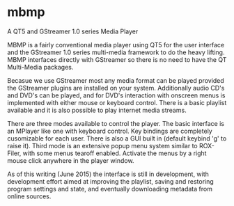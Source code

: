 # mbmp
A QT5 and GStreamer 1.0 series Media Player

MBMP is a fairly conventional media player using QT5 for the user interface and the GStreamer 1.0 series multi-media framework to do the heavy lifting.  MBMP interfaces directly with GStreamer so there is no need to have the QT Multi-Media packages.  

Becasue we use GStreamer most any media format can be played provided the GStreamer plugins are installed on your system. Additionally audio CD's and DVD's can be played, and for DVD's interaction with onscreen menus is implemented with either mouse or keyboard control. There is a basic playlist available and it is also possible
to play internet media  streams.

There are three modes available to control the player.  The basic interface is an MPlayer like one with keyboard control.  Key bindings are completely cusomizable for each user.  There is also a GUI built in (default keybind 'g' to raise it).
Third mode is an extensive popup menu system similar to ROX-Filer, with some menus tearoff enabled.  Activate the menus by a right mouse click anywhere in the player window.

As of this writing (June 2015) the interface is still in development, with development effort aimed at improving the playlist, saving and restoring program settings and state, and eventually downloading metadata from online sources.
